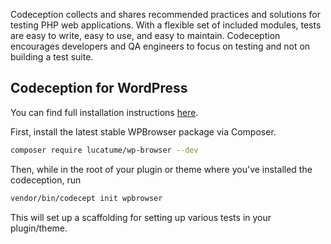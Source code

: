 Codeception collects and shares recommended practices and solutions for testing PHP web applications. With a flexible set of included modules, tests are easy to write, easy to use, and easy to maintain. Codeception encourages developers and QA engineers to focus on testing and not on building a test suite.

## Codeception for WordPress

You can find full installation instructions [here](https://codeception.com/for/wordpress).

First, install the latest stable WPBrowser package via Composer.

```bash
composer require lucatume/wp-browser --dev
```

Then, while in the root of your plugin or theme where you've installed the codeception, run

```bash
vendor/bin/codecept init wpbrowser
```

This will set up a scaffolding for setting up various tests in your plugin/theme.
